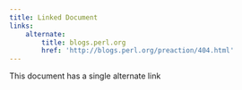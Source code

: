 ```yaml
---
title: Linked Document
links:
    alternate:
        title: blogs.perl.org
        href: 'http://blogs.perl.org/preaction/404.html'
---
```

This document has a single alternate link

